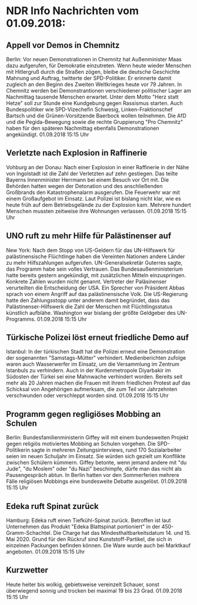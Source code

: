 # NDR Info Nachrichten vom 01.09.2018:


## Appell vor Demos in Chemnitz
Berlin: Vor neuen Demonstrationen in Chemnitz hat Außenminister Maas dazu aufgerufen, für Demokratie einzutreten. Wenn heute wieder Menschen mit Hitlergruß durch die Straßen zögen, bleibe die deutsche Geschichte Mahnung und Auftrag, twitterte der SPD-Politiker. Er erinnerte damit zugleich an den Beginn des Zweiten Weltkrieges heute vor 79 Jahren. In Chemnitz werden bei Demonstrantionen verschiedener politischer Lager am Nachmittag tausende Menschen erwartet. Unter dem Motto "Herz statt Hetze" soll zur Stunde eine Kundgebung gegen Rassismus starten. Auch Bundespolitiker wie SPD-Vizechefin Schwesig, Linken-Fraktionschef Bartsch und die Grünen-Vorsitzende Baerbock wollen teilnehmen. Die AfD und die Pegida-Bewegung sowie die rechte Gruppierung "Pro Chemnitz" haben für den späteren Nachmittag ebenfalls Demonstrationen angekündigt. 01.09.2018 15:15 Uhr 

## Verletzte nach Explosion in Raffinerie
Vohburg an der Donau: Nach einer Explosion in einer Raffinerie in der Nähe von Ingolstadt ist die Zahl der Verletzten auf zehn gestiegen. Das teilte Bayerns Innenminister Herrmann bei einem Besuch vor Ort mit. Die Behörden hatten wegen der Detonation und des anschließenden Großbrands den Katastrophenalarm ausgerufen. Die Feuerwehr war mit einem Großaufgebot im Einsatz. Laut Polizei ist bislang nicht klar, wie es heute früh auf dem Betriebsgelände zu der Explosion kam. Mehrere hundert Menschen mussten zeitweise ihre Wohnungen verlassen. 01.09.2018 15:15 Uhr 

## UNO ruft zu mehr Hilfe für Palästinenser auf
New York:	Nach dem Stopp von US-Geldern für das UN-Hilfswerk für palästinensische Flüchtlinge haben die Vereinten Nationen andere Länder zu mehr Hilfszahlungen aufgerufen. UN-Generalsekretär Guterres sagte, das Programm habe sein volles Vertrauen. Das Bundesaußenministerium hatte bereits gestern angekündigt, mit zusätzlichen Mitteln einzuspringen. Konkrete Zahlen wurden nicht genannt. Vertreter der Paläsinenser verurteilten die Entscheidung der USA. Ein Sprecher von Präsident Abbas sprach von einem Angriff auf das palästinensische Volk. Die US-Regierung hatte den Zahlungsstopp unter anderem damit begründet, dass das Palästinenser-Hilfswerk die Zahl der Menschen mit Flüchtlingsstatus künstlich aufblähe. Washington war bislang der größte Geldgeber des UN-Programms. 01.09.2018 15:15 Uhr 

## Türkische Polizei löst erneut friedliche Demo auf
Istanbul: In der türkischen Stadt hat die Polizei erneut eine Demonstration der sogenannten "Samstags-Mütter" verhindert. Medienberichten zufolge waren auch Wasserwerfer im Einsatz, um die Versammlung im Zentrum Istanbuls zu verhindern. Auch in der Kurdenmetropole Diyarbakir im Südosten der Türkei sei eine Mahnwache verhindert worden. Bereits seit mehr als 20 Jahren machen die Frauen mit ihrem friedlichen Protest auf das Schicksal von Angehörigen aufmerksam, die zum Teil vor Jahrzehnten verschwunden oder verschleppt worden sind. 01.09.2018 15:15 Uhr 

## Programm gegen regligiöses Mobbing an Schulen
Berlin: 	Bundesfamilienministerin Giffey will mit einem bundesweiten Projekt gegen religiös motiviertes Mobbing an Schulen vorgehen. Die SPD-Politikerin sagte in mehreren Zeitungsinterviews, rund 170 Sozialarbeiter seien im neuen Schuljahr im Einsatz. Sie würden sich gezielt um Konfllikte zwischen Schülern kümmern. Giffey betonte, wenn jemand andere mit "du Jude", "du Moslem" oder "du Nazi" beschimpfe, dürfe man das nicht als Pausengespräch abtun. In Berlin hatten vor den Sommerferien mehrere Fälle religiösen Mobbings eine bundesweite Debatte ausgelöst. 01.09.2018 15:15 Uhr 

## Edeka ruft Spinat zurück
Hamburg: Edeka ruft einen Tiefkühl-Spinat zurück. Betroffen ist laut Unternehmen das Produkt "Edeka Blattspinat portioniert" in der 450-Gramm-Schachtel. Die Charge hat das Mindesthaltbarkeitsdatum 14. und 15. Mai 2020. Grund für den Rückruf sind Kunststoff-Partikel, die sich in einzelnen Packungen befinden können. Die Ware wurde auch bei Marktkauf angeboten. 01.09.2018 15:15 Uhr 

## Kurzwetter
Heute heiter bis wolkig, gebietsweise vereinzelt Schauer, sonst überwiegend sonnig und trocken bei maximal 19 bis 23 Grad. 01.09.2018 15:15 Uhr 
